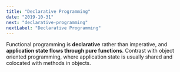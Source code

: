 ```yaml
---
title: "Declarative Programming"
date: "2019-10-31"
next: "declarative-programming"
nextLabel: "Declarative Programming"
---
```


Functional programming is **declarative** rather than imperative, and **application state flows through pure functions**.
Contrast with object oriented programming, where application state is usually shared and colocated with methods in objects.